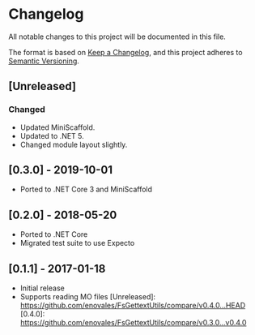 # Changelog

All notable changes to this project will be documented in this file.

The format is based on [Keep a Changelog](https://keepachangelog.com/en/1.0.0/),
and this project adheres to [Semantic Versioning](https://semver.org/spec/v2.0.0.html).

## [Unreleased]

### Changed

* Updated MiniScaffold.
* Updated to .NET 5.
* Changed module layout slightly.

## [0.3.0] - 2019-10-01

* Ported to .NET Core 3 and MiniScaffold

## [0.2.0] - 2018-05-20

* Ported to .NET Core
* Migrated test suite to use Expecto

## [0.1.1] - 2017-01-18

* Initial release
* Supports reading MO files
[Unreleased]: https://github.com/enovales/FsGettextUtils/compare/v0.4.0...HEAD
[0.4.0]: https://github.com/enovales/FsGettextUtils/compare/v0.3.0...v0.4.0
